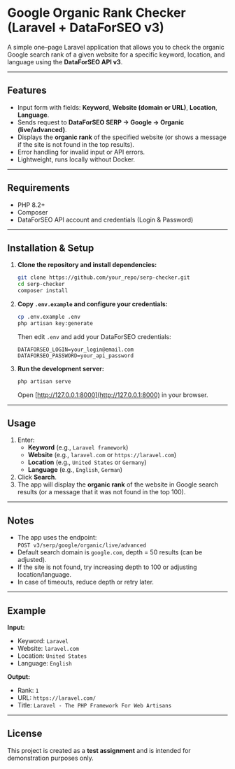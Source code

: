 # Google Organic Rank Checker (Laravel + DataForSEO v3)

A simple one–page Laravel application that allows you to check the organic Google search rank of a given website for a specific keyword, location, and language using the **DataForSEO API v3**.

---

## Features
- Input form with fields: **Keyword**, **Website (domain or URL)**, **Location**, **Language**.
- Sends request to **DataForSEO SERP → Google → Organic (live/advanced)**.
- Displays the **organic rank** of the specified website (or shows a message if the site is not found in the top results).
- Error handling for invalid input or API errors.
- Lightweight, runs locally without Docker.

---

## Requirements
- PHP 8.2+
- Composer
- DataForSEO API account and credentials (Login & Password)

---

## Installation & Setup

1. **Clone the repository and install dependencies:**
   ```bash
   git clone https://github.com/your_repo/serp-checker.git
   cd serp-checker
   composer install
   ```

2. **Copy `.env.example` and configure your credentials:**
   ```bash
   cp .env.example .env
   php artisan key:generate
   ```

   Then edit `.env` and add your DataForSEO credentials:
   ```env
   DATAFORSEO_LOGIN=your_login@email.com
   DATAFORSEO_PASSWORD=your_api_password
   ```

3. **Run the development server:**
   ```bash
   php artisan serve
   ```
   Open [http://127.0.0.1:8000](http://127.0.0.1:8000) in your browser.

---

## Usage
1. Enter:
   - **Keyword** (e.g., `Laravel framework`)
   - **Website** (e.g., `laravel.com` or `https://laravel.com`)
   - **Location** (e.g., `United States` or `Germany`)
   - **Language** (e.g., `English`, `German`)
2. Click **Search**.
3. The app will display the **organic rank** of the website in Google search results (or a message that it was not found in the top 100).

---

## Notes
- The app uses the endpoint:  
  `POST v3/serp/google/organic/live/advanced`
- Default search domain is `google.com`, depth = 50 results (can be adjusted).
- If the site is not found, try increasing depth to 100 or adjusting location/language.
- In case of timeouts, reduce depth or retry later.

---

## Example
**Input:**
- Keyword: `Laravel`
- Website: `laravel.com`
- Location: `United States`
- Language: `English`

**Output:**
- Rank: `1`
- URL: `https://laravel.com/`
- Title: `Laravel - The PHP Framework For Web Artisans`

---

## License
This project is created as a **test assignment** and is intended for demonstration purposes only.
